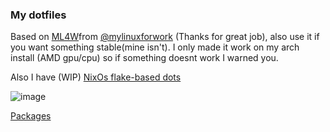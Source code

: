 ### My dotfiles

Based on [ML4W](https://github.com/mylinuxforwork/dotfiles/)from [@mylinuxforwork](https://github.com/mylinuxforwork) (Thanks for great job), also use it if you want something stable(mine isn't). I only made it work on my arch install (AMD gpu/cpu) so if something doesnt work I warned you.

Also I have (WIP) [NixOs flake-based dots](https://github.com/tymon3310/flakes.nix)

![image](https://github.com/user-attachments/assets/52fc3251-6aa6-4671-ac90-54275031d412)

[Packages](PACKAGES.md)
